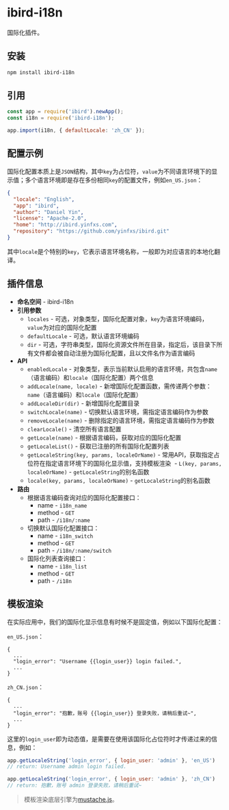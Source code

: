 # ibird-i18n

国际化插件。

## 安装

```sh
npm install ibird-i18n
```

## 引用

```js
const app = require('ibird').newApp();
const i18n = require('ibird-i18n');

app.import(i18n, { defaultLocale: 'zh_CN' });
```

## 配置示例

国际化配置本质上是`JSON`结构，其中`key`为占位符，`value`为不同语言环境下的显示值；多个语言环境即是存在多份相同`key`的配置文件，例如`en_US.json`：

```json
{
  "locale": "English",
  "app": "ibird",
  "author": "Daniel Yin",
  "license": "Apache-2.0",
  "home": "http://ibird.yinfxs.com",
  "repository": "https://github.com/yinfxs/ibird.git"
}
```

其中`locale`是个特别的`key`，它表示语言环境名称，一般即为对应语言的本地化翻译。

## 插件信息

- **命名空间** - ibird-i18n
- **引用参数**
  - `locales` - 可选，对象类型，国际化配置对象，`key`为语言环境编码，`value`为对应的国际化配置
  - `defaultLocale` - 可选，默认语言环境编码
  - `dir` - 可选，字符串类型，国际化资源文件所在目录，指定后，该目录下所有文件都会被自动注册为国际化配置，且以文件名作为语言编码
- **API**
  - `enabledLocale` - 对象类型，表示当前默认启用的语言环境，共包含`name`（语言编码）和`locale`（国际化配置）两个信息
  - `addLocale(name, locale)` - 新增国际化配置函数，需传递两个参数：`name`（语言编码）和`locale`（国际化配置）
  - `addLocaleDir(dir)` - 新增国际化配置目录
  - `switchLocale(name)` - 切换默认语言环境，需指定语言编码作为参数
  - `removeLocale(name)` - 删除指定的语言环境，需指定语言编码作为参数
  - `clearLocale()` - 清空所有语言配置
  - `getLocale(name)` - 根据语言编码，获取对应的国际化配置
  - `getLocaleList()` - 获取已注册的所有国际化配置列表
  - `getLocaleString(key, params, localeOrName)` - 常用API，获取指定占位符在指定语言环境下的国际化显示值，支持模板渲染
  - `L(key, params, localeOrName)` - `getLocaleString`的别名函数
  - `locale(key, params, localeOrName)` - `getLocaleString`的别名函数
- **路由**
  - 根据语言编码查询对应的国际化配置接口：
    - name - `i18n_name`
    - method - `GET`
    - path - `/i18n/:name`
  - 切换默认国际化配置接口：
    - name - `i18n_switch`
    - method - `GET`
    - path - `/i18n/:name/switch`
  - 国际化列表查询接口：
    - name - `i18n_list`
    - method - `GET`
    - path - `/i18n`

## 模板渲染

在实际应用中，我们的国际化显示信息有时候不是固定值，例如以下国际化配置：

`en_US.json`：

```text
{
  ...
  "login_error": "Username {{login_user}} login failed.",
  ...
}
```

`zh_CN.json`：

```text
{
  ...
  "login_error": "抱歉，账号 {{login_user}} 登录失败，请稍后重试~",
  ...
}
```

这里的`login_user`即为动态值，是需要在使用该国际化占位符时才传递过来的信息，例如：

```js
app.getLocaleString('login_error', { login_user: 'admin' }, 'en_US')
// return: Username admin login failed.

app.getLocaleString('login_error', { login_user: 'admin' }, 'zh_CN')
// return: 抱歉，账号 admin 登录失败，请稍后重试~
```

>模板渲染底层引擎为[mustache.js](https://www.npmjs.com/package/mustache)。
